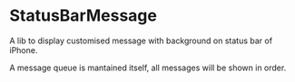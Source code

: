 StatusBarMessage
================

A lib to display customised message with background on status bar of iPhone.

A message queue is mantained itself, all messages will be shown in order.
